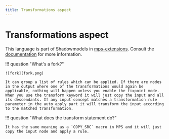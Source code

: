 ```yaml
---
title: Transformations aspect
---
```


# Transformations aspect

This language is part of Shadowmodels in [mps-extensions](https://jetbrains.github.io/MPS-extensions/). Consult the [documentation](https://jetbrains.github.io/MPS-extensions/extensions/shadowmodels/)
for more information.

!!! question "What's a fork?"

    ![fork](fork.png)

    It can group a list of rules which can be applied. If there are nodes in the output where one of the transformations would again be applicable, nothing will happen unless you enable the fixpoint mode.
    When you use the transform keyword it will just copy the input and all its descendants. If any input concept matches a transformation rule parameter in the auto apply part it will transform the input according to the matched transformation.

!!! question "What does the transform statement do?"

    It has the same meaning as a `COPY_SRC` macro in MPS and it will just copy the input node and apply a rule.